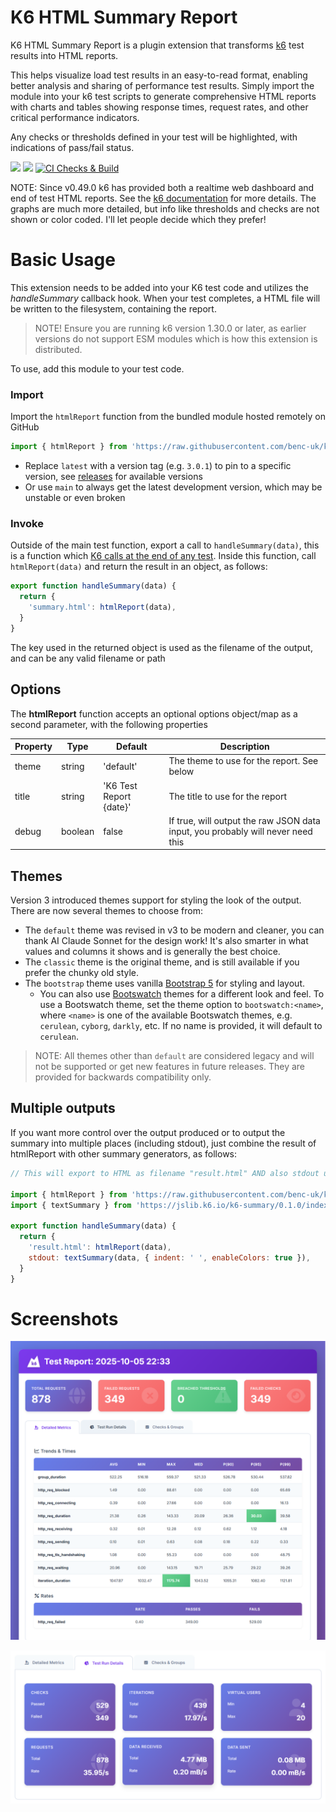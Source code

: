 # K6 HTML Summary Report

K6 HTML Summary Report is a plugin extension that transforms [k6](https://k6.io/) test results into HTML reports.

This helps visualize load test results in an easy-to-read format, enabling better analysis and sharing of performance test results. Simply import the module into your k6 test scripts to generate comprehensive HTML reports with charts and tables showing response times, request rates, and other critical performance indicators.

Any checks or thresholds defined in your test will be highlighted, with indications of pass/fail status.

![](https://img.shields.io/github/last-commit/benc-uk/k6-reporter)
![](https://img.shields.io/github/release/benc-uk/k6-reporter)
[![CI Checks & Build](https://github.com/benc-uk/k6-reporter/actions/workflows/ci.yaml/badge.svg)](https://github.com/benc-uk/k6-reporter/actions/workflows/ci.yaml)

NOTE: Since v0.49.0 k6 has provided both a realtime web dashboard and end of test HTML reports. See the [k6 documentation](https://grafana.com/docs/k6/latest/results-output/web-dashboard/) for more details. The graphs are much more detailed, but info like thresholds and checks are not shown or color coded. I'll let people decide which they prefer!

# Basic Usage

This extension needs to be added into your K6 test code and utilizes the _handleSummary_ callback hook. When your test completes, a HTML file will be written to the filesystem, containing the report.

> NOTE! Ensure you are running k6 version 1.30.0 or later, as earlier versions do not support ESM modules which is how this extension is distributed.

To use, add this module to your test code.

### Import

Import the `htmlReport` function from the bundled module hosted remotely on GitHub

```js
import { htmlReport } from 'https://raw.githubusercontent.com/benc-uk/k6-reporter/latest/dist/bundle.js'
```

- Replace `latest` with a version tag (e.g. `3.0.1`) to pin to a specific version, see [releases](https://github.com/benc-uk/k6-reporter/releases/) for available versions
- Or use `main` to always get the latest development version, which may be unstable or even broken

### Invoke

Outside of the main test function, export a call to `handleSummary(data)`, this is a function which [K6 calls at the end of any test](https://grafana.com/docs/k6/latest/results-output/end-of-test/custom-summary/). Inside this function, call `htmlReport(data)` and return the result in an object, as follows:

```js
export function handleSummary(data) {
  return {
    'summary.html': htmlReport(data),
  }
}
```

The key used in the returned object is used as the filename of the output, and can be any valid filename or path

## Options

The **htmlReport** function accepts an optional options object/map as a second parameter, with the following properties

| Property | Type    | Default                 | Description                                                                     |
| -------- | ------- | ----------------------- | ------------------------------------------------------------------------------- |
| theme    | string  | 'default'               | The theme to use for the report. See below                                      |
| title    | string  | 'K6 Test Report {date}' | The title to use for the report                                                 |
| debug    | boolean | false                   | If true, will output the raw JSON data input, you probably will never need this |

## Themes

Version 3 introduced themes support for styling the look of the output. There are now several themes to choose from:

- The `default` theme was revised in v3 to be modern and cleaner, you can thank AI Claude Sonnet for the design work! It's also smarter in what values and columns it shows and is generally the best choice.
- The `classic` theme is the original theme, and is still available if you prefer the chunky old style.
- The `bootstrap` theme uses vanilla [Bootstrap 5](https://getbootstrap.com/) for styling and layout.
  - You can also use [Bootswatch](https://bootswatch.com/) themes for a different look and feel. To use a Bootswatch theme, set the theme option to `bootswatch:<name>`, where `<name>` is one of the available Bootswatch themes, e.g. `cerulean`, `cyborg`, `darkly`, etc. If no name is provided, it will default to `cerulean`.

> NOTE: All themes other than `default` are considered legacy and will not be supported or get new features in future releases. They are provided for backwards compatibility only.

## Multiple outputs

If you want more control over the output produced or to output the summary into multiple places (including stdout), just combine the result of htmlReport with other summary generators, as follows:

```js
// This will export to HTML as filename "result.html" AND also stdout using the text summary

import { htmlReport } from 'https://raw.githubusercontent.com/benc-uk/k6-reporter/main/dist/bundle.js'
import { textSummary } from 'https://jslib.k6.io/k6-summary/0.1.0/index.js'

export function handleSummary(data) {
  return {
    'result.html': htmlReport(data),
    stdout: textSummary(data, { indent: ' ', enableColors: true }),
  }
}
```

# Screenshots

![main report screenshot](./assets/2025-10-05%2023%2034%2021.png)

![another report screenshot](./assets/2025-10-05%2023%2036%2004.png)
